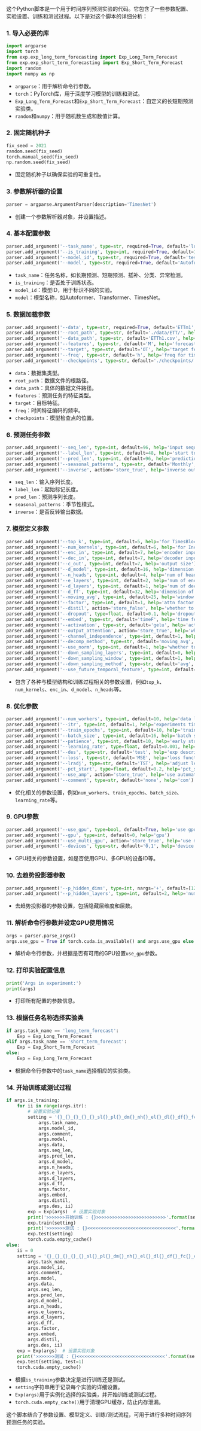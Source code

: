 这个Python脚本是一个用于时间序列预测实验的代码。它包含了一些参数配置、实验设置、训练和测试过程。以下是对这个脚本的详细分析：

### 1. 导入必要的库

```python
import argparse
import torch
from exp.exp_long_term_forecasting import Exp_Long_Term_Forecast
from exp.exp_short_term_forecasting import Exp_Short_Term_Forecast
import random
import numpy as np
```

- `argparse`：用于解析命令行参数。
- `torch`：PyTorch库，用于深度学习模型的训练和测试。
- `Exp_Long_Term_Forecast`和`Exp_Short_Term_Forecast`：自定义的长短期预测实验类。
- `random`和`numpy`：用于随机数生成和数值计算。

### 2. 固定随机种子

```python
fix_seed = 2021
random.seed(fix_seed)
torch.manual_seed(fix_seed)
np.random.seed(fix_seed)
```

- 固定随机种子以确保实验的可重复性。

### 3. 参数解析器的设置

```python
parser = argparse.ArgumentParser(description='TimesNet')
```

- 创建一个参数解析器对象，并设置描述。

### 4. 基本配置参数

```python
parser.add_argument('--task_name', type=str, required=True, default='long_term_forecast', help='task name, options:[long_term_forecast, short_term_forecast, imputation, classification, anomaly_detection]')
parser.add_argument('--is_training', type=int, required=True, default=1, help='status')
parser.add_argument('--model_id', type=str, required=True, default='test', help='model id')
parser.add_argument('--model', type=str, required=True, default='Autoformer', help='model name, options: [Autoformer, Transformer, TimesNet]')
```

- `task_name`：任务名称，如长期预测、短期预测、插补、分类、异常检测。
- `is_training`：是否处于训练状态。
- `model_id`：模型ID，用于标识不同的实验。
- `model`：模型名称，如Autoformer、Transformer、TimesNet。

### 5. 数据加载参数

```python
parser.add_argument('--data', type=str, required=True, default='ETTm1', help='dataset type')
parser.add_argument('--root_path', type=str, default='./data/ETT/', help='root path of the data file')
parser.add_argument('--data_path', type=str, default='ETTh1.csv', help='data file')
parser.add_argument('--features', type=str, default='M', help='forecasting task, options:[M, S, MS]; M:multivariate predict multivariate, S:univariate predict univariate, MS:multivariate predict univariate')
parser.add_argument('--target', type=str, default='OT', help='target feature in S or MS task')
parser.add_argument('--freq', type=str, default='h', help='freq for time features encoding, options:[s:secondly, t:minutely, h:hourly, d:daily, b:business days, w:weekly, m:monthly], you can also use more detailed freq like 15min or 3h')
parser.add_argument('--checkpoints', type=str, default='./checkpoints/', help='location of model checkpoints')
```

- `data`：数据集类型。
- `root_path`：数据文件的根路径。
- `data_path`：具体的数据文件路径。
- `features`：预测任务的特征类型。
- `target`：目标特征。
- `freq`：时间特征编码的频率。
- `checkpoints`：模型检查点的位置。

### 6. 预测任务参数

```python
parser.add_argument('--seq_len', type=int, default=96, help='input sequence length')
parser.add_argument('--label_len', type=int, default=48, help='start token length')
parser.add_argument('--pred_len', type=int, default=96, help='prediction sequence length')
parser.add_argument('--seasonal_patterns', type=str, default='Monthly', help='subset for M4')
parser.add_argument('--inverse', action='store_true', help='inverse output data', default=False)
```

- `seq_len`：输入序列长度。
- `label_len`：起始标记长度。
- `pred_len`：预测序列长度。
- `seasonal_patterns`：季节性模式。
- `inverse`：是否反转输出数据。

### 7. 模型定义参数

```python
parser.add_argument('--top_k', type=int, default=5, help='for TimesBlock')
parser.add_argument('--num_kernels', type=int, default=6, help='for Inception')
parser.add_argument('--enc_in', type=int, default=7, help='encoder input size')
parser.add_argument('--dec_in', type=int, default=7, help='decoder input size')
parser.add_argument('--c_out', type=int, default=7, help='output size')
parser.add_argument('--d_model', type=int, default=16, help='dimension of model')
parser.add_argument('--n_heads', type=int, default=4, help='num of heads')
parser.add_argument('--e_layers', type=int, default=2, help='num of encoder layers')
parser.add_argument('--d_layers', type=int, default=1, help='num of decoder layers')
parser.add_argument('--d_ff', type=int, default=32, help='dimension of fcn')
parser.add_argument('--moving_avg', type=int, default=25, help='window size of moving average')
parser.add_argument('--factor', type=int, default=1, help='attn factor')
parser.add_argument('--distil', action='store_false', help='whether to use distilling in encoder, using this argument means not using distilling', default=True)
parser.add_argument('--dropout', type=float, default=0.1, help='dropout')
parser.add_argument('--embed', type=str, default='timeF', help='time features encoding, options:[timeF, fixed, learned]')
parser.add_argument('--activation', type=str, default='gelu', help='activation')
parser.add_argument('--output_attention', action='store_true', help='whether to output attention in ecoder')
parser.add_argument('--channel_independence', type=int, default=1, help='0: channel dependence 1: channel independence for FreTS model')
parser.add_argument('--decomp_method', type=str, default='moving_avg', help='method of series decompsition, only support moving_avg or dft_decomp')
parser.add_argument('--use_norm', type=int, default=1, help='whether to use normalize; True 1 False 0')
parser.add_argument('--down_sampling_layers', type=int, default=0, help='num of down sampling layers')
parser.add_argument('--down_sampling_window', type=int, default=1, help='down sampling window size')
parser.add_argument('--down_sampling_method', type=str, default='avg', help='down sampling method, only support avg, max, conv')
parser.add_argument('--use_future_temporal_feature', type=int, default=0, help='whether to use future_temporal_feature; True 1 False 0')
```

- 包含了各种与模型结构和训练过程相关的参数设置，例如`top_k`、`num_kernels`、`enc_in`、`d_model`、`n_heads`等。

### 8. 优化参数

```python
parser.add_argument('--num_workers', type=int, default=10, help='data loader num workers')
parser.add_argument('--itr', type=int, default=1, help='experiments times')
parser.add_argument('--train_epochs', type=int, default=10, help='train epochs')
parser.add_argument('--batch_size', type=int, default=16, help='batch size of train input data')
parser.add_argument('--patience', type=int, default=10, help='early stopping patience')
parser.add_argument('--learning_rate', type=float, default=0.001, help='optimizer learning rate')
parser.add_argument('--des', type=str, default='test', help='exp description')
parser.add_argument('--loss', type=str, default='MSE', help='loss function')
parser.add_argument('--lradj', type=str, default='TST', help='adjust learning rate')
parser.add_argument('--pct_start', type=float, default=0.2, help='pct_start')
parser.add_argument('--use_amp', action='store_true', help='use automatic mixed precision training', default=False)
parser.add_argument('--comment', type=str, default='none', help='com')
```

- 优化相关的参数设置，例如`num_workers`、`train_epochs`、`batch_size`、`learning_rate`等。

### 9. GPU参数

```python
parser.add_argument('--use_gpu', type=bool, default=True, help='use gpu')
parser.add_argument('--gpu', type=int, default=0, help='gpu')
parser.add_argument('--use_multi_gpu', action='store_true', help='use multiple gpus', default=False)
parser.add_argument('--devices', type=str, default='0,1', help='device ids of multile gpus')
```

- GPU相关的参数设置，如是否使用GPU、多GPU的设备ID等。

### 10. 去趋势投影器参数

```python
parser.add_argument('--p_hidden_dims', type=int, nargs='+', default=[128, 128], help='hidden layer dimensions of projector (List)')
parser.add_argument('--p_hidden_layers', type=int, default=2, help='number of hidden layers in projector')
```

- 去趋势投影器的参数设置，包括隐藏层维度和层数。

### 11. 解析命令行参数并设定GPU使用情况

```python
args = parser.parse_args()
args.use_gpu = True if torch.cuda.is_available() and args.use_gpu else False
```

- 解析命令行参数，并根据是否有可用的GPU设置`use_gpu`参数。

### 12. 打印实验配置信息

```python
print('Args in experiment:')
print(args)
```

- 打印所有配置的参数信息。

### 13. 根据任务名称选择实验类

```python
if args.task_name == 'long_term_forecast':
    Exp = Exp_Long_Term_Forecast
elif args.task_name == 'short_term_forecast':
    Exp = Exp_Short_Term_Forecast
else:
    Exp = Exp_Long_Term_Forecast
```

- 根据命令行参数中的`task_name`选择相应的实验类。

### 14. 开始训练或测试过程

```python
if args.is_training:
    for ii in range(args.itr):
        # 设置实验记录
        setting = '{}_{}_{}_{}_{}_sl{}_pl{}_dm{}_nh{}_el{}_dl{}_df{}_fc{}_eb{}_dt{}_{}_{}'.format(
            args.task_name,
            args.model_id,
            args.comment,
            args.model,
            args.data,
            args.seq_len,
            args.pred_len,
            args.d_model,
            args.n_heads,
            args.e_layers,
            args.d_layers,
            args.d_ff,
            args.factor,
            args.embed,
            args.distil,
            args.des, ii)
        exp = Exp(args)  # 设置实验对象
        print('>>>>>>>开始训练 : {}>>>>>>>>>>>>>>>>>>>>>>>>>>'.format(setting))
        exp.train(setting)
        print('>>>>>>>测试 : {}<<<<<<<<<<<<<<<<<<<<<<<<<<<<<<<<<'.format(setting))
        exp.test(setting)
        torch.cuda.empty_cache()
else:
    ii = 0
    setting = '{}_{}_{}_{}_{}_sl{}_pl{}_dm{}_nh{}_el{}_dl{}_df{}_fc{}_eb{}_dt{}_{}_{}'.format(
        args.task_name,
        args.model_id,
        args.comment,
        args.model,
        args.data,
        args.seq_len,
        args.pred_len,
        args.d_model,
        args.n_heads,
        args.e_layers,
        args.d_layers,
        args.d_ff,
        args.factor,
        args.embed,
        args.distil,
        args.des, ii)
    exp = Exp(args)  # 设置实验对象
    print('>>>>>>>测试 : {}<<<<<<<<<<<<<<<<<<<<<<<<<<<<<<<<<'.format(setting))
    exp.test(setting, test=1)
    torch.cuda.empty_cache()
```

- 根据`is_training`参数决定是进行训练还是测试。
- `setting`字符串用于记录每个实验的详细设置。
- `Exp(args)`用于实例化选择的实验类，并开始训练或测试过程。
- `torch.cuda.empty_cache()`用于清理GPU缓存，防止内存泄漏。

这个脚本结合了参数设置、模型定义、训练/测试流程，可用于进行多种时间序列预测任务的实验。
